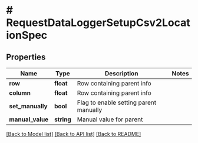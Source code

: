 # # RequestDataLoggerSetupCsv2LocationSpec

## Properties

Name | Type | Description | Notes
------------ | ------------- | ------------- | -------------
**row** | **float** | Row containing parent info | 
**column** | **float** | Row containing parent info | 
**set_manually** | **bool** | Flag to enable setting parent manually | 
**manual_value** | **string** | Manual value for parent | 

[[Back to Model list]](../../README.md#documentation-for-models) [[Back to API list]](../../README.md#documentation-for-api-endpoints) [[Back to README]](../../README.md)



